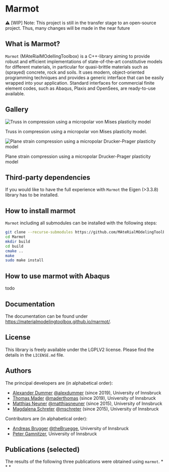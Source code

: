 # Marmot

:warning: [WIP] Note: This project is still in the transfer stage to an open-source project. Thus, many changes will be made in the near future

## What is Marmot?

```Marmot``` (MAteRialMOdellingToolbox) is a C++-library aiming to provide robust and efficient implementations of state-of-the-art constitutive models for different materials, in particular for quasi-brittle materials such as (sprayed) concrete, rock and soils. It uses modern, object-oriented programming techniques and provides a generic interface that can be easily wrapped into your application. Standard interfaces for commercial finite element codes, such as Abaqus, Plaxis and OpenSees, are ready-to-use available.

## Gallery

![Truss in compression using a micropolar von Mises plasticity model](share/truss.gif)

Truss in compression using a micropolar von Mises plasticity model.

![Plane strain compression using a micropolar Drucker-Prager plasticity model](share/plane_strain_gmdruckerprager.gif)

Plane strain compression using a micropolar Drucker-Prager plasticity model

## Third-party dependencies

If you would like to have the full experience with ```Marmot``` the Eigen (>3.3.8) library has to be installed. 

## How to install marmot

```Marmot``` including all submodules can be installed with the following steps:

```bash
git clone --recurse-submodules https://github.com/MAteRialMOdelingToolbox/Marmot/ 
cd Marmot
mkdir build
cd build
cmake ..
make
sudo make install
```
## How to use marmot with Abaqus

todo

## Documentation

The documentation can be found under https://materialmodelingtoolbox.github.io/marmot/.

## License

This library is freely available under the LGPLV2 license. Please find the details in the ```LICENSE.md``` file.

## Authors

The principal developers are (in alphabetical order):
* [Alexander Dummer](https://www.uibk.ac.at/bft/mitarbeiter/dummer.html.de) [@alexdummer](https://github.com/alexdummer) (since 2019), University of Innsbruck
* [Thomas Mader](https://www.uibk.ac.at/bft/mitarbeiter/mader.html) [@maderthomas](https://github.com/maderthomas) (since 2019), University of Innsbruck
* [Matthias Neuner](https://www.uibk.ac.at/bft/mitarbeiter/neuner.html) [@matthiasneuner](https://github.com/matthiasneuner) (since 2015), University of Innsbruck
* [Magdalena Schreter](https://www.uibk.ac.at/bft/mitarbeiter/schreter.html) [@mschreter](https://github.com/mschreter) (since 2015), University of Innsbruck

Contributors are (in alphabetical order):
* [Andreas Brugger](https://www.uibk.ac.at/bft/mitarbeiter/brugger.html.de) [@theBruegge](https://github.com/theBruegge), University of Innsbruck
* [Peter Gamnitzer](https://www.uibk.ac.at/bft/mitarbeiter/gamnitzer.html.de), University of Innsbruck

## Publications (selected)
The results of the following three publications were obtained using ```marmot```. 
*
* 
*
<!--
## Internal

This repository depends on several sub-repositories which can be cloned by

`git clone https://github.com/MAteRialMOdelingToolbox/marmot --recurse-submodules`

A new submodule, e.g. a material, can be added by 

`cd modules/materials &&
git submodule add https://github.com/MAteRialMOdelingToolbox/LinearElastic`

Submodules can be updated in your local repo by 

`git submodule foreach git pull origin master`

### Add a UIBK gitlab project to github

```cd existingRepoUIBK
git remote add github https://github.com/MAteRialMOdelingToolbox/NewRepoGithub 
push -u github --all
git push -u github --tags
```

### Update submodules

Submodules are automatically updated every day at noon (12:00). Otherwise, you may re-run the `update_submodules.yml` action.


### Documentation

The documentation must be created currently by hand

`cd doc/doxygen && doxygen dconfig`
-->
